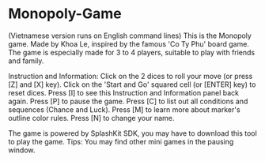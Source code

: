 # Monopoly-Game
(Vietnamese version runs on English command lines)
This is the Monopoly game. Made by Khoa Le, inspired by the famous 'Co Ty Phu' board game.
The game is especially made for 3 to 4 players, suitable to play with friends and family.

Instruction and Information:
Click on the 2 dices to roll your move (or press [Z] and [X] key).
Click on the 'Start and Go' squared cell (or [ENTER] key) to reset dices.
Press [I] to see this Instruction and Information panel back again.
Press [P] to pause the game.
Press [C] to list out all conditions and sequences (Chance and Luck).
Press [M] to learn more about marker's outline color rules.
Press [N] to change your name.

The game is powered by SplashKit SDK, you may have to download this tool to play the game. 
Tips: You may find other mini games in the pausing window.
